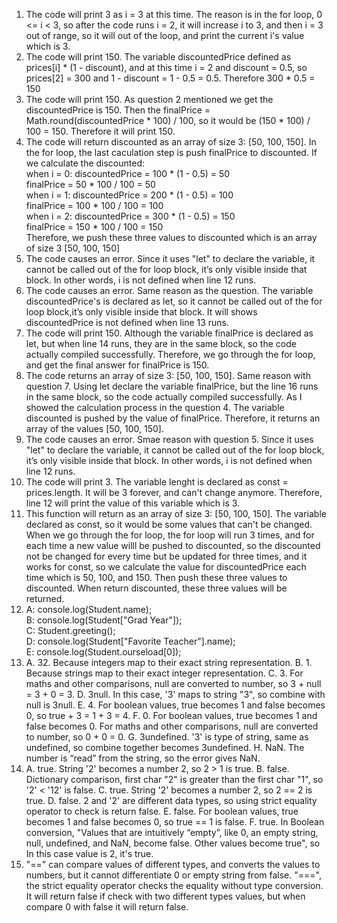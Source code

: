 1. The code will print 3 as i = 3 at this time. The reason is in the for loop, 0 <= i < 3, so after the code runs i = 2, it will increase i to 3, and then i = 3 out of range, so it will out of the loop, and print the current i's value which is 3.
2. The code will print 150. The variable discountedPrice defined as prices[i] * (1 - discount), and at this time i = 2 and discount = 0.5, so prices[2] = 300 and 1 - discount = 1 - 0.5 = 0.5. Therefore 300 * 0.5 = 150
3. The code will print 150. As question 2 mentioned we get the discountedPrice is 150. Then the finalPrice = Math.round(discountedPrice * 100) / 100, so it would be (150 * 100) / 100 = 150. Therefore it will print 150.
4. The code will return discounted as an array of size 3: [50, 100, 150]. In the for loop, the last caculation step is push finalPrice to discounted. If we calculate the discounted: <br>
when i = 0: discountedPrice = 100 * (1 - 0.5) = 50 <br>
            finalPrice = 50 * 100 / 100 = 50  <br> 
when i = 1: discountedPrice = 200 * (1 - 0.5) = 100 <br> 
            finalPrice = 100 * 100 / 100 = 100  <br> 
when i = 2: discountedPrice = 300 * (1 - 0.5) = 150 <br>
            finalPrice = 150 * 100 / 100 = 150 <br>
Therefore, we push these three values to discounted which is an array of size 3 [50, 100, 150] <br>
5. The code causes an error. Since it uses "let" to declare the variable, it cannot be called out of the for loop block, it’s only visible inside that block. In other words, i is not defined when line 12 runs.
6. The code causes an error. Same reason as the question. The variable discountedPrice's is declared as let, so it cannot be called out of the for loop block,it’s only visible inside that block. It will shows discountedPrice is not defined when line 13 runs.
7. The code will print 150. Although the variable finalPrice is declared as let, but when line 14 runs, they are in the same block, so the code actually compiled successfully. Therefore, we go through the for loop, and get the final answer for finalPrice is 150.
8. The code returns an array of size 3: [50, 100, 150]. Same reason with question 7. Using let declare the variable finalPrice, but the line 16 runs in the same block, so the code actually compiled successfully. As I showed the calculation process in the question 4. The variable discounted is pushed by the value of finalPrice. Therefore, it returns an array of the values [50, 100, 150].
9. The code causes an error. Smae reason with question 5. Since it uses "let" to declare the variable, it cannot be called out of the for loop block, it’s only visible inside that block. In other words, i is not defined when line 12 runs.
10. The code will print 3. The variable lenght is declared as const = prices.length. It will be 3 forever, and can't change anymore. Therefore, line 12 will print the value of this variable which is 3.
11. This function will return as an array of size 3: [50, 100, 150]. The variable declared as const, so it would be some values that can't be changed. When we go through the for loop, the for loop will run 3 times, and for each time a new value willl be pushed to discounted, so the discounted not be changed for every time but be updated for three times, and it works for const, so we calculate the value for discountedPrice each time which is 50, 100, and 150. Then push these three values to discounted. When return discounted, these three values will be returned.
12. A: console.log(Student.name); <br>
    B: console.log(Student["Grad Year"]); <br> 
    C: Student.greeting(); <br>
    D: console.log(Student["Favorite Teacher"].name); <br>
    E: console.log(Student.ourseload[0]); <br>
13. A. 32. Because integers map to their exact string representation.
    B. 1. Because strings map to their exact integer representation.
    C. 3. For maths and other comparisons, null are converted to number, so 3 + null = 3 + 0 = 3.
    D. 3null. In this case, '3' maps to string "3", so combine with null is 3null.
    E. 4. For boolean values, true becomes 1 and false becomes 0, so true + 3 = 1 + 3 = 4.
    F. 0. For boolean values, true becomes 1 and false becomes 0. For maths and other comparisons, null are converted to number, so 0 + 0 = 0.
    G. 3undefined. '3' is type of string, same as undefined, so combine together becomes 3undefined.
    H. NaN. The number is “read” from the string, so the error gives NaN.
14. A. true. String '2' becomes a number 2, so 2 > 1 is true.
    B. false. Dictionary comparison, first char "2" is greater than the first char "1", so '2' < '12' is false.
    C. true. String '2' becomes a number 2, so 2 == 2 is true.
    D. false. 2 and '2' are different data types, so using strict equality operator to check is return false.
    E. false. For boolean values, true becomes 1 and false becomes 0, so true == 1 is false.
    F. true. In Boolean conversion, "Values that are intuitively “empty”, like 0, an empty string, null, undefined, and NaN, become false. Other values become true", so In this case value is 2, it's true. 
15. "==" can compare values of different types, and converts the values to numbers, but it cannot differentiate 0 or empty string from false. "===", the strict equality operator checks the equality without type conversion. It will return false if check with two different types values, but when compare 0 with false it will return false.
